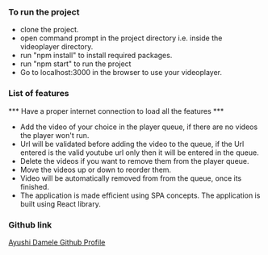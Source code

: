 
### To run the project
- clone the project.
- open command prompt in the project directory i.e. inside the videoplayer directory.
- run "npm install" to install required packages.
- run "npm start" to run the project
- Go to localhost:3000 in the browser to use your videoplayer.

### List of features
*** Have a proper internet connection to load all the features ***
- Add the video of your choice in the player queue, if there are no videos the player won't run.
- Url will be validated before adding the video to the queue, if the Url entered is the valid youtube url only then it will be entered in the queue.
- Delete the videos if you want to remove them from the player queue.
- Move the videos up or down to reorder them.
- Video will be automatically removed from from the queue, once its finished.
- The application is made efficient using SPA concepts. The application is built using React library.

### Github link
[Ayushi Damele Github Profile](https://github.com/AyushiDamele)
